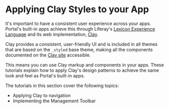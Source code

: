 # Applying Clay Styles to your App [](id=applying-clay-styles-to-your-app)

It's important to have a consistent user experience across your apps. 
Portal's built-in apps achieve this through Liferay's 
[Lexicon Experience Language](https://lexicondesign.io/) and its web 
implementation, 
[Clay](https://clayui.com/docs/getting-started/clay.html). 

Clay provides a consistent, user-friendly UI and is 
included in all themes that are based on the `_styled` base theme, making all 
the components documented on the 
[Clay site](https://clayui.com/docs/components/alerts.html) 
accessible.

This means you can use Clay markup and components in your apps. These tutorials 
explain how to apply Clay's design patterns to achieve the same look and feel as 
Portal's built-in apps. 

The tutorials in this section cover the following topics:

- Applying Clay to navigation
- Implementing the Management Toolbar
